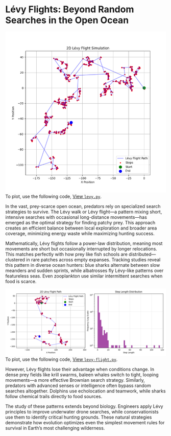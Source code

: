 # Lévy Flights: Beyond Random Searches in the Open Ocean

![levy_flight](images/levy_flight.png)
To plot, use the following code, [View `levy.py`](Python/levy.py). 

In the vast, prey-scarce open ocean, predators rely on specialized search strategies to survive. The Lévy walk or Lévy flight—a pattern mixing short, intensive searches with occasional long-distance movements—has emerged as the optimal strategy for finding patchy prey. This approach creates an efficient balance between local exploration and broader area coverage, minimizing energy waste while maximizing hunting success.  

Mathematically, Lévy flights follow a power-law distribution, meaning most movements are short but occasionally interrupted by longer relocations. This matches perfectly with how prey like fish schools are distributed—clustered in rare patches across empty expanses. Tracking studies reveal this pattern in diverse ocean hunters: blue sharks alternate between slow meanders and sudden sprints, while albatrosses fly Lévy-like patterns over featureless seas. Even zooplankton use similar intermittent searches when food is scarce.  


![levy_flight_with_distribution](images/levy_flight_with_distribution.png)
To plot, use the following code, [View `levy-flight.py`](Python/levy-flight.py). 


However, Lévy flights lose their advantage when conditions change. In dense prey fields like krill swarms, baleen whales switch to tight, looping movements—a more effective Brownian search strategy. Similarly, predators with advanced senses or intelligence often bypass random searches altogether. Dolphins use echolocation and teamwork, while sharks follow chemical trails directly to food sources.  

The study of these patterns extends beyond biology. Engineers apply Lévy principles to improve underwater drone searches, while conservationists use them to identify critical hunting grounds. These natural strategies demonstrate how evolution optimizes even the simplest movement rules for survival in Earth’s most challenging wilderness.  
